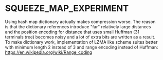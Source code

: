 # SQUEEZE_MAP_EXPERIMENT

Using hash map dictionary actually makes compression worse.
The reason is that the dictionary references introduce "far"
relatively large distances and the position encoding for
distance that uses small Huffman (31 terminals tree) becomes
noisy and a lot of extra bits are written as a result.
To make dictionary work, implementation of LZMA like scheme
suites better with minimum length 2 instead of 3 and range
encoding instead of Huffman:
https://en.wikipedia.org/wiki/Range_coding
